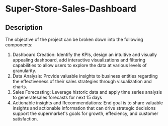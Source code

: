 # Super-Store-Sales-Dashboard

## Description
The objective of the project can be broken down into the following components:
1. Dashboard Creation: Identify the KPIs, design an intuitive and visually appealing dashboard, add interactive visualizations and filtering capabilities to allow users to explore the data at various levels of granularity.
2. Data Analysis: Provide valuable insights to business entities regarding the effectiveness of their sales strategies through visualization and charts.
3. Sales Forecasting: Leverage historic data and apply time series analysis to generatesales forecasts for next 15 days
4. Actionable insights and Recommendations: End goal is to share valuable insights and actionable information that can drive strategic decisions support the supermarket's goals for growth, effeciency, and customer satisfaction.
